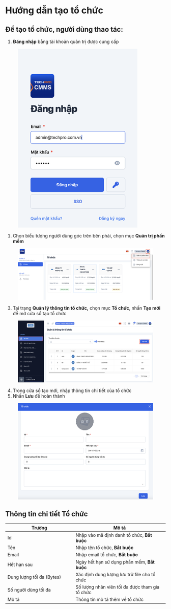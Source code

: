 # Hướng dẫn tạo tổ chức

## Để tạo tổ chức, người dùng thao tác:

1. **Đăng nhập** bằng tài khoản quản trị được cung cấp

<figure><img src="../../.gitbook/assets/Screenshot 2024-10-09 at 11.03.31 (1).png" alt="" width="375"><figcaption></figcaption></figure>

1. Chọn biểu tượng người dùng góc trên bên phải, chọn mục **Quản trị phần mềm**

<figure><img src="../../.gitbook/assets/Screenshot 2024-10-09 at 09.36.45.png" alt="" width="563"><figcaption></figcaption></figure>

3. Tại trạng **Quản lý thông tin tổ chức,** chọn mục **Tổ chức**, nhấn **Tạo mới** để mở cửa sổ tạo tổ chức

<figure><img src="../../.gitbook/assets/Screenshot 2024-10-09 at 10.00.47.png" alt=""><figcaption></figcaption></figure>

4. Trong cửa sổ tạo mới, nhập thông tin chi tiết của tổ chức
5. Nhấn **Lưu** để hoàn thành

<figure><img src="../../.gitbook/assets/Screenshot 2024-10-09 at 10.03.07.png" alt=""><figcaption></figcaption></figure>

## Thông tin chi tiết Tổ chức

<table><thead><tr><th width="200">Trường</th><th>Mô tả</th></tr></thead><tbody><tr><td>Id</td><td>Nhập vào mã định danh tổ chức, <strong>Bắt buộc</strong></td></tr><tr><td>Tên</td><td>Nhập tên tổ chức, <strong>Bắt buộc</strong></td></tr><tr><td>Email</td><td>Nhập email tổ chức, <strong>Bắt buộc</strong></td></tr><tr><td>Hết hạn sau</td><td>Ngày hết hạn sử dụng phần mềm, <strong>Bắt buộc</strong></td></tr><tr><td>Dung lượng tối đa (Bytes)</td><td>Xác định dung lượng lưu trữ file cho tổ chức</td></tr><tr><td>Số người dùng tối đa</td><td>Số lượng nhân viên tối đa được tham gia tổ chức</td></tr><tr><td>Mô tả</td><td>Thông tin mô tả thêm về tổ chức</td></tr></tbody></table>
